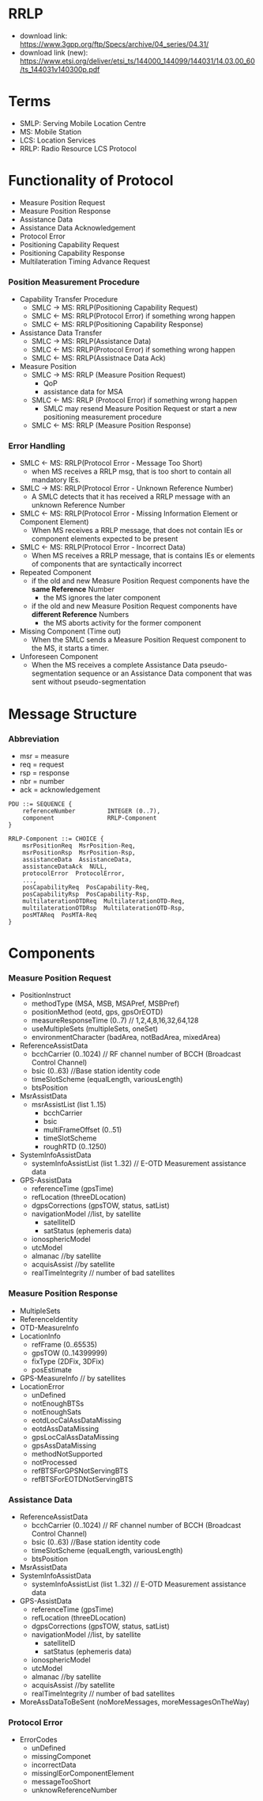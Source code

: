 # RRLP
* download link: https://www.3gpp.org/ftp/Specs/archive/04_series/04.31/
* download link (new): https://www.etsi.org/deliver/etsi_ts/144000_144099/144031/14.03.00_60/ts_144031v140300p.pdf

# Terms
* SMLP: Serving Mobile Location Centre
* MS: Mobile Station
* LCS: Location Services
* RRLP: Radio Resource LCS Protocol

# Functionality of Protocol
* Measure Position Request
* Measure Position Response
* Assistance Data
* Assistance Data Acknowledgement
* Protocol Error
* Positioning Capability Request
* Positioning Capability Response
* Multilateration Timing Advance Request

### Position Measurement Procedure
* Capability Transfer Procedure
  * SMLC ->  MS: RRLP(Positioning Capability Request)
  * SMLC <-  MS: RRLP(Protocol Error) if something wrong happen
  * SMLC <-  MS: RRLP(Positioning Capability Response)
* Assistance Data Transfer
  * SMLC ->  MS: RRLP(Assistance Data)
  * SMLC <-  MS: RRLP(Protocol Error) if something wrong happen
  * SMLC <-  MS: RRLP(Assistnace Data Ack)
* Measure Position
  * SMLC ->  MS: RRLP (Measure Position Request)
    * QoP
    * assistance data for MSA
  * SMLC <-  MS: RRLP (Protocol Error) if something wrong happen
    * SMLC may resend Measure Position Request or start a new positioning measurement procedure
  * SMLC <-  MS: RRLP (Measure Position Response)

### Error Handling
* SMLC <-  MS: RRLP(Protocol Error - Message Too Short)
  * when MS receives a RRLP msg, that is too short to contain all mandatory IEs.
* SMLC ->  MS: RRLP(Protocol Error - Unknown Reference Number)
  * A SMLC detects that it has received a RRLP message with an unknown Reference Number
* SMLC <-  MS: RRLP(Protocol Error - Missing Information Element or Component Element)
  * When MS receives a RRLP message, that does not contain IEs or component elements expected to be present
* SMLC <-  MS: RRLP(Protocol Error - Incorrect Data)
  * When MS receives a RRLP message, that is contains IEs or elements of components that are syntactically incorrect
* Repeated Component
  * if the old and new Measure Position Request components have the **same Reference** Number
    * the MS ignores the later component
  * if the old and new Measure Position Request components have **different Reference** Numbers
    * the MS aborts activity for the former component
* Missing Component (Time out)
  * When the SMLC sends a Measure Position Request component to the MS, it starts a timer.
* Unforeseen Component
  * When the MS receives a complete Assistance Data pseudo-segmentation sequence or an Assistance Data component that was sent without pseudo-segmentation

# Message Structure
### Abbreviation
* msr = measure
* req = request
* rsp = response
* nbr = number
* ack = acknowledgement
```
PDU ::= SEQUENCE {
	referenceNumber			INTEGER (0..7),
	component				RRLP-Component 
}

RRLP-Component ::= CHOICE {
	msrPositionReq  MsrPosition-Req,
	msrPositionRsp  MsrPosition-Rsp,
	assistanceData  AssistanceData,
	assistanceDataAck  NULL,
	protocolError  ProtocolError,
	...,
	posCapabilityReq  PosCapability-Req,
	posCapabilityRsp  PosCapability-Rsp,
	multilaterationOTDReq  MultilaterationOTD-Req,
	multilaterationOTDRsp  MultilaterationOTD-Rsp,
	posMTAReq  PosMTA-Req
}
```

# Components
### Measure Position Request
* PositionInstruct
  * methodType (MSA, MSB, MSAPref, MSBPref)
  * positionMethod (eotd, gps, gpsOrEOTD)
  * measureResponseTime (0..7) // 1,2,4,8,16,32,64,128
  * useMultipleSets (multipleSets, oneSet)
  * environmentCharacter (badArea, notBadArea, mixedArea)
* ReferenceAssistData
  * bcchCarrier (0..1024) // RF channel number of BCCH (Broadcast Control Channel)
  * bsic (0..63) //Base station identity code
  * timeSlotScheme (equalLength, variousLength)
  * btsPosition
* MsrAssistData
  * msrAssistList (list 1..15)
    * bcchCarrier
    * bsic
    * multiFrameOffset (0..51)
    * timeSlotScheme
    * roughRTD (0..1250)
* SystemInfoAssistData
  * systemInfoAssistList (list 1..32) // E-OTD Measurement assistance data
* GPS-AssistData
  * referenceTime (gpsTime)
  * refLocation (threeDLocation)
  * dgpsCorrections (gpsTOW, status, satList)
  * navigationModel //list, by satellite
    * satelliteID
    * satStatus (ephemeris data)
  * ionosphericModel
  * utcModel
  * almanac //by satellite
  * acquisAssist //by satellite
  * realTimeIntegrity // number of bad satellites

### Measure Position Response
* MultipleSets
* ReferenceIdentity
* OTD-MeasureInfo
* LocationInfo
  * refFrame (0..65535)
  * gpsTOW (0..14399999)
  * fixType (2DFix, 3DFix)
  * posEstimate
* GPS-MeasureInfo // by satellites
* LocationError
  * unDefined
  * notEnoughBTSs
  * notEnoughSats
  * eotdLocCalAssDataMissing 
  * eotdAssDataMissing 
  * gpsLocCalAssDataMissing 
  * gpsAssDataMissing 
  * methodNotSupported 
  * notProcessed 
  * refBTSForGPSNotServingBTS 
  * refBTSForEOTDNotServingBTS 

### Assistance Data
* ReferenceAssistData
  * bcchCarrier (0..1024) // RF channel number of BCCH (Broadcast Control Channel)
  * bsic (0..63) //Base station identity code
  * timeSlotScheme (equalLength, variousLength)
  * btsPosition
* MsrAssistData
* SystemInfoAssistData
  * systemInfoAssistList (list 1..32) // E-OTD Measurement assistance data
* GPS-AssistData
  * referenceTime (gpsTime)
  * refLocation (threeDLocation)
  * dgpsCorrections (gpsTOW, status, satList)
  * navigationModel //list, by satellite
    * satelliteID
    * satStatus (ephemeris data)
  * ionosphericModel
  * utcModel
  * almanac //by satellite
  * acquisAssist //by satellite
  * realTimeIntegrity // number of bad satellites
* MoreAssDataToBeSent (noMoreMessages, moreMessagesOnTheWay)

### Protocol Error
* ErrorCodes
  * unDefined
  * missingComponet
  * incorrectData
  * missingIEorComponentElement
  * messageTooShort
  * unknowReferenceNumber
